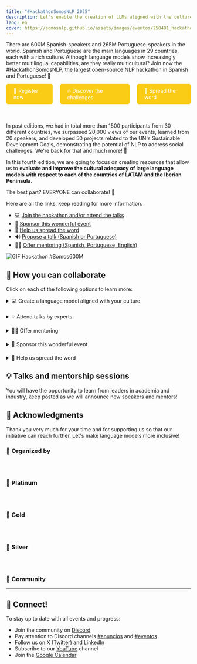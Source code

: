 ```yaml
---
title: "#HackathonSomosNLP 2025"
description: Let's enable the creation of LLMs aligned with the culture of LATAM and the Iberian Peninsula.
lang: en
cover: https://somosnlp.github.io/assets/images/eventos/250401_hackathon_sinfecha.jpg
---
```


There are 600M Spanish-speakers and 265M Portuguese-speakers in the world. Spanish and Portuguese are the main languages in 29 countries, each with a rich culture. Although language models show increasingly better multilingual capabilities, are they really multicultural? Join now the #HackathonSomosNLP, the largest open-source NLP hackathon in Spanish and Portuguese! 🚀

<div style="display: flex; justify-content: center; gap: 20px; margin-bottom: 50px;">
  <a href="https://forms.gle/bDaBC7XV3iu2trj59" target="_blank" style="background-color:#FACC15; color:white; padding:10px 20px; text-decoration:none; border-radius:5px;">📝 Register now</a>
  <a href="https://somosnlp.org/en/hackathon/retos" target="_blank" style="background-color:#FACC15; color:white; padding:10px 20px; text-decoration:none; border-radius:5px;">🔥 Discover the challenges</a>
  <a href="https://somosnlp.notion.site/visibility-hackathon-somosnlp-2025" target="_blank" style="background-color:#FACC15; color:white; padding:10px 20px; text-decoration:none; border-radius:5px;">📣 Spread the word</a>
</div>

In past editions, we had in total more than 1500 participants from 30 different countries, we surpassed 20,000 views of our events, learned from 20 speakers, and developed 50 projects related to the UN's Sustainable Development Goals, demonstrating the potential of NLP to address social challenges. We're back for that and much more! 💪

In this fourth edition, we are going to focus on creating resources that allow us to **evaluate and improve the cultural adequacy of large language models with respect to each of the countries of LATAM and the Iberian Peninsula**.

The best part? EVERYONE can collaborate! 🎉

Here are all the links, keep reading for more information.

- 💻 [Join the hackathon and/or attend the talks](https://forms.gle/bDaBC7XV3iu2trj59)
- 🙌 [Sponsor this wonderful event](https://somosnlp.org/en/hackathon/patrocinios)
- 📣 [Help us spread the word](https://somosnlp.notion.site/visibility-hackathon-somosnlp-2025)
- 🔊 [Propose a talk (Spanish or Portuguese)](https://somosnlp.org/en/hackathon/ponencias)
- 🧑‍🏫 [Offer mentoring (Spanish, Portuguese, English)](https://somosnlp.org/en/hackathon/ponencias)

![GIF Hackathon #Somos600M](https://somosnlp.github.io/assets/images/eventos/250401_hackathon.gif)

## 🚀 How you can collaborate

Click on each of the following options to learn more:

<details  style="margin-bottom: 20px;">
<summary>💻 Create a language model aligned with your culture</summary>

By joining this hackathon, you will have the opportunity to develop and apply your knowledge in LLM training to create quality and inclusive models in your language. You will have access to state-of-the-art model APIs, the possibility to win prizes, participate in raffles, attend talks, workshops and mentoring sessions, publish a paper... Sign up now!

**Each participating team (1-5 people) will generate a dataset, align an LLM, and create a demo to share their great work with the community.** It's also possible to contribute only to the dataset.

At SomosNLP, we want to encourage you to participate regardless of your current knowledge. We will organize practical workshops and mentoring sessions so that both research institute groups and undergraduate student groups can participate, all projects add up!

<div class="grid grid-cols-2">
  <div class="text-center">
    <a href="https://forms.gle/bDaBC7XV3iu2trj59" target="_blank" style="background-color:#FACC15; color:white; padding:10px 20px; text-decoration:none; border-radius:5px;">💻 Register now</a>
  </div>
  <div class="text-center">
    <a href="https://somosnlp.org/en/hackathon/retos" target="_blank" style="background-color:#FACC15; color:white; padding:10px 20px; text-decoration:none; border-radius:5px;">🔥 Discover the challenges</a>
  </div>
</div>

</details>

<details  style="margin-bottom: 20px;">
<summary>💡 Attend talks by experts</summary>

At SomosNLP, we believe that training is also a way to collaborate with the future of NLP in Spanish. During the Tuesdays of April, various keynotes will be given by professionals in the world of Natural Language Processing. These events are free and open to everyone.

And until April arrives? [The recordings of previous talks are available!](https://www.youtube.com/watch?v=JzpvHRrqtSU&list=PLTA-KAy8nxaASMwEUWkkTfMaDxWBxn-8J)

<center><a href="https://forms.gle/bDaBC7XV3iu2trj59" target="_blank" style="background-color:#FACC15; color:white; padding:10px 20px; text-decoration:none; border-radius:5px;">💻 Register now</a></center>

</details>

<details  style="margin-bottom: 20px;">
<summary>🧑‍🏫 Offer mentoring</summary>

Share your experience and knowledge by supporting participating teams in creating quality databases and training a good LLM. You can provide one-time or continuous mentoring. Think about your strengths and offer mentoring!

<center><a href="mailto:info@somosnlp.org" target="_blank" style="background-color:#FACC15; color:white; padding:10px 20px; text-decoration:none; border-radius:5px;">🧑‍🏫 Offer mentoring</a></center>

</details>

<details  style="margin-bottom: 20px;">
<summary>🙌 Sponsor this wonderful event</summary>

SomosNLP is a non-profit community, we seek donations, prizes, and visibility to achieve our ambitious goals and bring language models closer to the Spanish-speaking world. All help is welcome, discover how you can support our mission by offering **visibility, vouchers, and donations**. We count on you!

<center><a href="https://somosnlp.org/en/hackathon/patrocinios" target="_blank" style="background-color:#FACC15; color:white; padding:10px 20px; text-decoration:none; border-radius:5px;">🙌 Sponsor the hackathon</a></center>
</details>

<details  style="margin-bottom: 20px;">
<summary>📣 Help us spread the word</summary>

Help us spread the word about the event in your network so this initiative reaches more people, all support is welcome! Additionally, after 4 publications, we will add your logo to the website in the "Community Sponsorships" section.

<center><a href="https://somosnlp.org/en/hackathon/patrocinios" target="_blank" style="background-color:#FACC15; color:white; padding:10px 20px; text-decoration:none; border-radius:5px;">📣 Spread the word</a></center>
</details>




## 💡 Talks and mentorship sessions

You will have the opportunity to learn from leaders in academia and industry, keep posted as we will announce new speakers and mentors!

<SpeakerList :year="2025" :cols="3" />

## 👏 Acknowledgments

Thank you very much for your time and for supporting us so that our initiative can reach further. Let's make language models more inclusive!


### 🚀 Organized by

<div style="display: grid; grid-template-columns: repeat(3, 1fr); gap: 10px 50px; justify-items: center; align-items: center;">

<SponsorInfo sponsor="SomosNLP" url="http://somosnlp.org"
logo="https://somosnlp.github.io/assets/logo_somosnlp_nobg.png"
logo_dark="https://somosnlp.github.io/assets/logo_somosnlp_nobg.png" />

<SponsorInfo sponsor="CENIA" url="http://somosnlp.org/patrocinios/cenia"
logo="https://somosnlp.github.io/assets/images/patrocinios/CENIA.jpeg"
logo_dark="https://somosnlp.github.io/assets/images/patrocinios/CENIA.jpeg" />

<SponsorInfo sponsor="Universidad Politécnica de Madrid" url="http://somosnlp.org/patrocinios/upm"
logo="https://somosnlp.github.io/assets/images/patrocinios/UPM.jpeg"
logo_dark="https://somosnlp.github.io/assets/images/patrocinios/UPM.jpeg" />

</div>

### 💎 Platinum

<div style="display: grid; grid-template-columns: repeat(1, 1fr); gap: 10px 50px; justify-items: center; align-items: center;">

<SponsorInfo sponsor="Cohere For AI" url=""
logo="https://somosnlp.github.io/assets/images/patrocinios/cohere.svg"
logo_dark="https://somosnlp.github.io/assets/images/patrocinios/cohere.svg" />

</div>

### 🥇 Gold

<div style="display: grid; grid-template-columns: repeat(1, 1fr); gap: 10px 50px; justify-items: center; align-items: center;">

<SponsorInfo sponsor="Hugging Face" url="http://somosnlp.org/patrocinios/huggingface"
logo="https://somosnlp.github.io/assets/images/patrocinios/HuggingFace_title.svg"
logo_dark="https://somosnlp.github.io/assets/images/patrocinios/HuggingFace_title.svg" />

</div>

### 🥈 Silver

<div style="display: grid; grid-template-columns: repeat(2, 1fr); gap: 10px 50px; justify-items: center; align-items: center;">

<SponsorInfo sponsor="UPM - Eunomia" url="http://somosnlp.org/patrocinios/upm"
logo="https://somosnlp.github.io/assets/images/patrocinios/UPM_eunomia.png"
logo_dark="https://somosnlp.github.io/assets/images/patrocinios/UPM_eunomia_dark.png" />

<SponsorInfo sponsor="MistralAI" url="http://somosnlp.org/patrocinios/mistralai"
logo="https://somosnlp.github.io/assets/images/patrocinios/MistralAI.png"
logo_dark="https://somosnlp.github.io/assets/images/patrocinios/MistralAI.png" />

</div>

### 🌟 Community

<SponsorList type="Comunidad 2025" cols="4" />

---

## 🤗 Connect!

To stay up to date with all events and progress:
- Join the community on [Discord](https://discord.com/invite/my8w7JUxZR)
- Pay attention to Discord channels [#anuncios](https://discord.com/channels/938134488670675055/944255490748207115) and [#eventos](https://discord.com/channels/938134488670675055/939934987581534228)
- Follow us on [X (Twitter)](https://twitter.com/somosnlp_) and [LinkedIn](https://www.linkedin.com/company/somosnlp)
- Subscribe to our [YouTube](https://www.youtube.com/c/somosnlp?sub_confirmation=1) channel
- Join the [Google Calendar](https://calendar.google.com/calendar/u/0?cid=ZWM3MGZhODIzNmYyNzBlMTYwYzFiMjdhNDgzZWMyMjA1ZjQwYzUyN2E5N2MwZTJhZmY0OTcwZDZmZjBkYzQyMEBncm91cC5jYWxlbmRhci5nb29nbGUuY29t)
